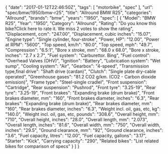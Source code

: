 {
    "date": "2017-01-12T22:46:50Z",
    "tags": [
        "motorbike",
        "spec"
    ],
    "url": "spec\/bmw\/1950\/bmw-r25",
    "title": "Allround BMW R25",
    "categories": "Allround",
    "brands": "bmw",
    "years": "1950",
    "spec": [
        {
            "Model": "BMW R25",
            "Year": "1950",
            "Category": "Allround",
            "Rating": "Do you know this bike?Click here to rate it. We miss 2 votes to show the rating",
            "Displacement, ccm": "247.00",
            "Displacement, cubic inches": "15.07",
            "Engine type": "Single cylinder, four-stroke",
            "Power, HP": "12.00",
            "Power at RPM": "5600",
            "Top speed, km\/h": "80.0",
            "Top speed, mph": "49.7",
            "Compression": "6.5:1",
            "Bore x stroke, mm": "68.0 x 68.0",
            "Bore x stroke, inches": "2.7 x 2.7",
            "Fuel system": "Carburettor. Bing",
            "Fuel control": "Overhead Valves (OHV)",
            "Ignition": "Battery",
            "Lubrication system": "Wet sump",
            "Cooling system": "Air",
            "Gearbox": "4-speed",
            "Transmission type,final drive": "Shaft drive (cardan)",
            "Clutch": "Single plate dry-cable operated",
            "Greenhouse gases": "81.2 CO2 g\/km. (CO2 - Carbon dioxide emission)",
            "Frame type": "Steel-single cradlel",
            "Front suspension": "Cartridge",
            "Rear suspension": "Pushrod",
            "Front tyre": "3.25-19",
            "Rear tyre": "3.25-19",
            "Front brakes": "Expanding brake (drum brake)",
            "Front brakes diameter, mm": "160",
            "Front brakes diameter, inches": "6.3",
            "Rear brakes": "Expanding brake (drum brake)",
            "Rear brakes diameter, mm": "160",
            "Rear brakes diameter, inches": "6.3",
            "Weight incl. oil, gas, etc, kg": "140.0",
            "Weight incl. oil, gas, etc, pounds": "308.6",
            "Overall height, mm": "710",
            "Overall height, inches": "28.0",
            "Overall length, mm": "2.073",
            "Overall length, inches": "81.6",
            "Overall width, mm": "750",
            "Overall width, inches": "29.5",
            "Ground clearance, mm": "92",
            "Ground clearance, inches": "3.6",
            "Fuel capacity, litres": "12.00",
            "Fuel capacity, gallons": "3.17",
            "Starter": "Kick",
            "Carrying capacity": "290",
            "Related bikes": "List related bikes for comparison of specs"
        }
    ]
}